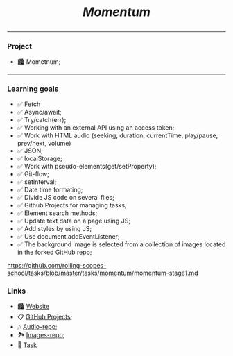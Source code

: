 # <p align="center"> *Momentum* </p>
----
### Project
- 🏙️ Mometnum;
----
### Learning goals 
- ✅ Fetch
- ✅ Async/await;
- ✅ Try/catch(err);
- ✅ Working with an external API using an access token;
- ✅ Work with HTML audio (seeking, duration, currentTime, play/pause, prev/next, volume)
- ✅ JSON;
- ✅ localStorage;
- ✅ Work with pseudo-elements(get/setProperty);
- ✅ Git-flow;
- ✅ setInterval;
- ✅ Date time formating;
- ✅ Divide JS code on several files;
- ✅ Github Projects for managing tasks;
- ✅ Element search methods;
- ✅ Update text data on a page using JS;
- ✅ Add styles by using JS;
- ✅ Use document.addEventListener;
- ✅ The background image is selected from a collection of images located in the forked GitHub repo;

https://github.com/rolling-scopes-school/tasks/blob/master/tasks/momentum/momentum-stage1.md

### Links
- 🏙️ [Website](https://nikaklokava.github.io/momentum/)
- 📋 [GitHub Projects](https://github.com/users/NikaKlokava/projects/2);
- 🎶 [Audio-repo](https://github.com/NikaKlokava/momentum-audio);
- 🏞️ [Images-repo](https://github.com/NikaKlokava/stage1-tasks/tree/assets/images);
- 📑 [Task](https://github.com/rolling-scopes-school/tasks/blob/master/tasks/momentum/momentum-stage1.md)